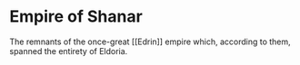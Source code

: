 # Empire of Shanar

The remnants of the once-great [[Edrin]] empire which, according to them, spanned the entirety of Eldoria.